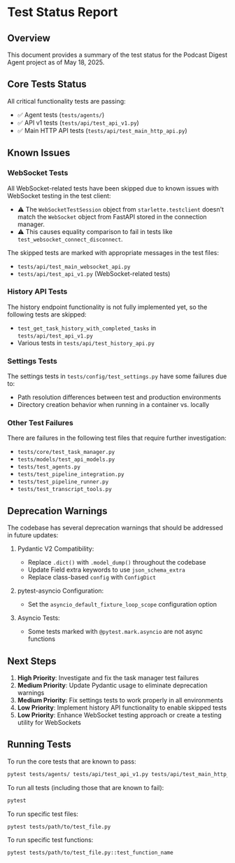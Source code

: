 # Test Status Report

## Overview

This document provides a summary of the test status for the Podcast Digest Agent project as of May 18, 2025.

## Core Tests Status

All critical functionality tests are passing:

- ✅ Agent tests (`tests/agents/`)
- ✅ API v1 tests (`tests/api/test_api_v1.py`)
- ✅ Main HTTP API tests (`tests/api/test_main_http_api.py`)

## Known Issues

### WebSocket Tests

All WebSocket-related tests have been skipped due to known issues with WebSocket testing in the test client:

- ⚠️ The `WebSocketTestSession` object from `starlette.testclient` doesn't match the `WebSocket` object from FastAPI stored in the connection manager.
- ⚠️ This causes equality comparison to fail in tests like `test_websocket_connect_disconnect`.

The skipped tests are marked with appropriate messages in the test files:
- `tests/api/test_main_websocket_api.py`
- `tests/api/test_api_v1.py` (WebSocket-related tests)

### History API Tests

The history endpoint functionality is not fully implemented yet, so the following tests are skipped:

- `test_get_task_history_with_completed_tasks` in `tests/api/test_api_v1.py`
- Various tests in `tests/api/test_history_api.py`

### Settings Tests

The settings tests in `tests/config/test_settings.py` have some failures due to:

- Path resolution differences between test and production environments
- Directory creation behavior when running in a container vs. locally

### Other Test Failures

There are failures in the following test files that require further investigation:

- `tests/core/test_task_manager.py`
- `tests/models/test_api_models.py`
- `tests/test_agents.py`
- `tests/test_pipeline_integration.py`
- `tests/test_pipeline_runner.py`
- `tests/test_transcript_tools.py`

## Deprecation Warnings

The codebase has several deprecation warnings that should be addressed in future updates:

1. Pydantic V2 Compatibility:
   - Replace `.dict()` with `.model_dump()` throughout the codebase
   - Update Field extra keywords to use `json_schema_extra`
   - Replace class-based `config` with `ConfigDict`

2. pytest-asyncio Configuration:
   - Set the `asyncio_default_fixture_loop_scope` configuration option

3. Asyncio Tests:
   - Some tests marked with `@pytest.mark.asyncio` are not async functions

## Next Steps

1. **High Priority**: Investigate and fix the task manager test failures
2. **Medium Priority**: Update Pydantic usage to eliminate deprecation warnings
3. **Medium Priority**: Fix settings tests to work properly in all environments
4. **Low Priority**: Implement history API functionality to enable skipped tests
5. **Low Priority**: Enhance WebSocket testing approach or create a testing utility for WebSockets

## Running Tests

To run the core tests that are known to pass:

```bash
pytest tests/agents/ tests/api/test_api_v1.py tests/api/test_main_http_api.py
```

To run all tests (including those that are known to fail):

```bash
pytest
```

To run specific test files:

```bash
pytest tests/path/to/test_file.py
```

To run specific test functions:

```bash
pytest tests/path/to/test_file.py::test_function_name
```
